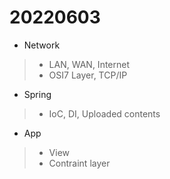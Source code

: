 # 20220603

- Network
> - LAN, WAN, Internet
> - OSI7 Layer, TCP/IP
- Spring
> - IoC, DI, Uploaded contents
- App
> - View
> - Contraint  layer
